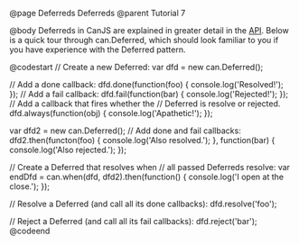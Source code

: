 @page Deferreds Deferreds
@parent Tutorial 7

@body
Deferreds in CanJS are explained in greater detail in the [API](can.Deferred).
Below is a quick tour through can.Deferred, which should look familiar to you
if you have experience with the Deferred pattern.

@codestart
// Create a new Deferred:
var dfd = new can.Deferred();

// Add a done callback:
dfd.done(function(foo) {
	console.log('Resolved!');
});
// Add a fail callback:
dfd.fail(function(bar) {
	console.log('Rejected!');
});
// Add a callback that fires whether the
// Deferred is resolve or rejected.
dfd.always(function(obj) {
	console.log('Apathetic!');
});

var dfd2 = new can.Deferred();
// Add done and fail callbacks:
dfd2.then(functon(foo) {
	console.log('Also resolved.');
}, function(bar) {
	console.log('Also rejected.');
});

// Create a Deferred that resolves when
// all passed Deferreds resolve:
var endDfd = can.when(dfd, dfd2).then(function() {
	console.log('I open at the close.');
});

// Resolve a Deferred (and call all its done callbacks):
dfd.resolve('foo');

// Reject a Deferred (and call all its fail callbacks):
dfd.reject('bar');
@codeend
